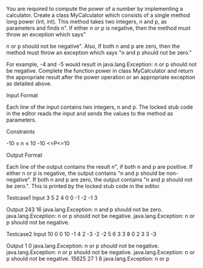 You are required to compute the power of a number by implementing a calculator. Create a class MyCalculator which consists of a single method long power (int, int). This method takes two integers, n and p, as parameters and finds n". If either n or p is negative, then the method must throw an exception which says"

n or p should not be negative". Also, If both n and p are zero, then the method must throw an exception which says "n and p should not be zero."

For example, -4 and -5 would result in java.lang.Exception: n or p should not be negative. Complete the function power in class MyCalculator and return the appropriate result after the power operation or an appropriate exception as detailed above.

Input Format

Each line of the input contains two integers, n and p. The locked stub code in the editor reads the input and sends the values to the method as parameters.

Constraints

-10 ≤ n ≤ 10 -10 <=P<=10

Output Format

Each line of the output contains the result n", if both n and p are positive. If either n or p is negative, the output contains "n and p should be non-negative". If both n and p are zero, the output contains "n and p should not be zero.". This is printed by the locked stub code in the editor.

Testcase1 Input 3 5 2 4 0 0 -1 -2 -1 3

Output 243 16 java.lang.Exception: n and p should not be zero. java.lang.Exception: n or p should not be negative. java.lang.Exception: n or p should not be negative.

Testcase2 Input 10 0 0 10 -1 4 2 -3 -2 -2 5 6 3 3 8 0 2 3 3 -3

Output 1 0 java.lang.Exception: n or p should not be negative. java.lang.Exception: n or p should not be negative. java.lang.Exception: n or p should not be negative. 15625 27 1 8 java.lang.Exception: n or p
